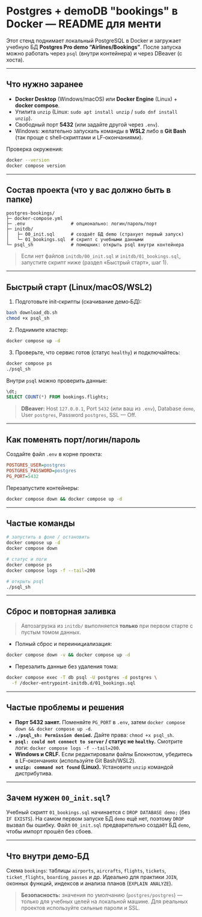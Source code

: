 # Postgres + demoDB "bookings" в Docker — README для менти

Этот стенд поднимает локальный PostgreSQL в Docker и загружает учебную БД **Postgres Pro demo “Airlines/Bookings”**. После запуска можно работать через `psql` (внутри контейнера) и через DBeaver (с хоста).

---

## Что нужно заранее
- **Docker Desktop** (Windows/macOS) или **Docker Engine** (Linux) + **docker compose**.
- Утилита `unzip` (Linux: `sudo apt install unzip` / `sudo dnf install unzip`).
- Свободный порт **5432** (или задайте другой через `.env`).
- Windows: желательно запускать команды в **WSL2** либо в **Git Bash** (так проще с shell‑скриптами и LF‑окончаниями).

Проверка окружения:
```bash
docker --version
docker compose version
```

---

## Состав проекта (что у вас должно быть в папке)
```
postgres-bookings/
├─ docker-compose.yml
├─ .env                 # опционально: логин/пароль/порт
├─ initdb/
│   ├─ 00_init.sql      # создаёт БД demo (страхует первый запуск)
│   └─ 01_bookings.sql  # скрипт с учебными данными
└─ psql_sh              # помощник: открыть psql внутри контейнера
```

> Если нет файлов `initdb/00_init.sql` и `initdb/01_bookings.sql`, запустите скрипт ниже (раздел «Быстрый старт», шаг 1).

---

## Быстрый старт (Linux/macOS/WSL2)
1) Подготовьте init‑скрипты (скачивание демо‑БД):
```bash
bash download_db.sh
chmod +x psql_sh
```
2) Поднимите кластер:
```bash
docker compose up -d
```
3) Проверьте, что сервис готов (статус `healthy`) и подключайтесь:
```bash
docker compose ps
./psql_sh
```
Внутри `psql` можно проверить данные:
```sql
\dt;
SELECT COUNT(*) FROM bookings.flights;
```

> **DBeaver:** Host `127.0.0.1`, Port `5432` (или ваш из `.env`), Database `demo`, User `postgres`, Password `postgres`, SSL — Off.

---

## Как поменять порт/логин/пароль
Создайте файл `.env` в корне проекта:
```ini
POSTGRES_USER=postgres
POSTGRES_PASSWORD=postgres
PG_PORT=5432
```
Перезапустите контейнеры:
```bash
docker compose down && docker compose up -d
```

---

## Частые команды
```bash
# запустить в фоне / остановить
docker compose up -d
docker compose down

# статус и логи
docker compose ps
docker compose logs -f --tail=200

# открыть psql
./psql_sh
```

---

## Сброс и повторная заливка
> Автозагрузка из `initdb/` выполняется **только** при первом старте с пустым томом данных.

- Полный сброс и переинициализация:
```bash
docker compose down -v && docker compose up -d
```
- Перезалить данные без удаления тома:
```bash
docker compose exec -T db psql -U postgres -d postgres \
  -f /docker-entrypoint-initdb.d/01_bookings.sql
```

---

## Частые проблемы и решения
- **Порт 5432 занят.** Поменяйте `PG_PORT` в `.env`, затем `docker compose down && docker compose up -d`.
- **`./psql_sh: Permission denied`.** Дайте права: `chmod +x psql_sh`.
- **`psql: could not connect to server` / статус не `healthy`.** Смотрите логи: `docker compose logs -f --tail=200`.
- **Windows и CRLF.** Если редактировали файлы Блокнотом, убедитесь в LF‑окончаниях (используйте Git Bash/WSL2).
- **`unzip: command not found` (Linux).** Установите `unzip` командой дистрибутива.

---

## Зачем нужен `00_init.sql`?
Учебный скрипт `01_bookings.sql` начинается с `DROP DATABASE demo;` (без `IF EXISTS`). На самом первом запуске БД `demo` ещё нет, поэтому `DROP` вызвал бы ошибку. Файл `00_init.sql` предварительно создаёт БД `demo`, чтобы импорт прошёл без сбоев.

---

## Что внутри демо‑БД
Схема `bookings`: таблицы `airports`, `aircrafts`, `flights`, `tickets`, `ticket_flights`, `boarding_passes` и др. Идеально для практики `JOIN`, оконных функций, индексов и анализа планов (`EXPLAIN ANALYZE`).

> **Безопасность:** значения по умолчанию (`postgres/postgres`) — только для учебных целей на локальной машине. Для реальных проектов используйте сильные пароли и SSL.

